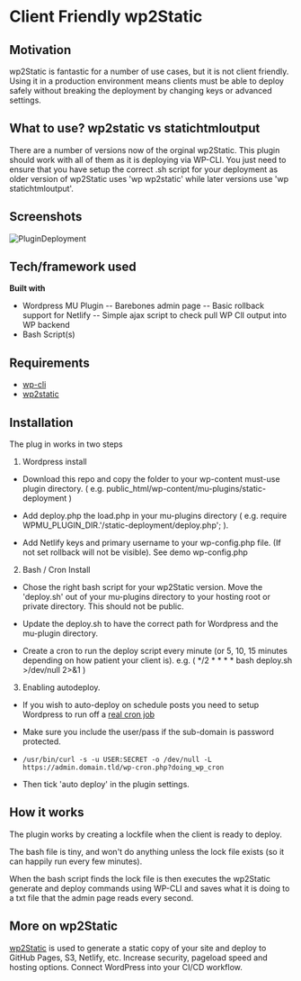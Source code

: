 # Client Friendly wp2Static

## Motivation

wp2Static is fantastic for a number of use cases, but it is not client friendly.
Using it in a production environment means clients must be able to deploy safely without breaking the deployment by changing keys or advanced settings. 

## What to use? wp2static vs statichtmloutput

There are a number of versions now of the orginal wp2Static. This plugin should work with all of them as it is deploying via WP-CLI.
You just need to ensure that you have setup the correct .sh script for your deployment as older version of wp2Static uses 'wp wp2static' while later versions use 'wp statichtmloutput'.  

## Screenshots

![PluginDeployment](https://i.imgur.com/RA2g7h3.jpg)

## Tech/framework used

<b>Built with</b>
- Wordpress MU Plugin
-- Barebones admin page 
-- Basic rollback support for Netlify
-- Simple ajax script to check pull WP ClI output into WP backend
- Bash Script(s)

## Requirements

- [wp-cli](https://github.com/wp-cli/wp-cli)
- [wp2static](https://github.com/WP2Static/wp2static)

## Installation

The plug in works in two steps

1) Wordpress install

- Download this repo and copy the folder to your wp-content must-use plugin directory. ( e.g. public_html/wp-content/mu-plugins/static-deployment )

- Add deploy.php the load.php in your mu-plugins directory ( e.g. require WPMU_PLUGIN_DIR.'/static-deployment/deploy.php'; ).

- Add Netlify keys and primary username to your wp-config.php file. (If not set rollback will not be visible). See demo wp-config.php

2) Bash / Cron Install

- Chose the right bash script for your wp2Static version. Move the 'deploy.sh' out of your mu-plugins directory to your hosting root or private directory. This should not be public.

- Update the deploy.sh to have the correct path for Wordpress and the mu-plugin directory. 

- Create a cron to run the deploy script every minute (or 5, 10, 15 minutes depending on how patient your client is). e.g. ( */2 * * * * bash deploy.sh >/dev/null 2>&1 )


3) Enabling autodeploy.

- If you wish to auto-deploy on schedule posts you need to setup Wordpress to run off a [real cron job](https://krystal.help/wordpress/how-to-disable-the-word-press-cron-job-and-set-it-up-in-c-panel)

- Make sure you include the user/pass if the sub-domain is password protected.

- ```/usr/bin/curl -s -u USER:SECRET -o /dev/null -L https://admin.domain.tld/wp-cron.php?doing_wp_cron```

- Then tick 'auto deploy' in the plugin settings. 


## How it works

The plugin works by creating a lockfile when the client is ready to deploy.

The bash file is tiny, and won't do anything unless the lock file exists (so it can happily run every few minutes). 

When the bash script finds the lock file is then executes the wp2Static generate and deploy commands using WP-CLI and saves what it is doing to a txt file that the admin page reads every second. 

## More on wp2Static

[wp2Static](https://github.com/WP2Static/wp2static) is used to generate a static copy of your site and deploy to GitHub Pages, S3, Netlify, etc. 
Increase security, pageload speed and hosting options. Connect WordPress into your CI/CD workflow.